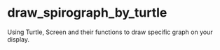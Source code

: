 # draw_spirograph_by_turtle
Using Turtle, Screen and their functions to draw specific graph on your display.
